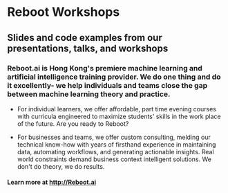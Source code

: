 # Reboot Workshops #
## Slides and code examples from our presentations, talks, and workshops ##
### Reboot.ai is Hong Kong's premiere machine learning and artificial intelligence training provider. We do one thing and do it excellently- we help individuals and teams close the gap between machine learning theory and practice. ###

* For individual learners, we offer affordable, part time evening courses with curricula engineered to maximize students' skills in the work place of the future. Are you ready to Reboot?

* For businesses and teams, we offer custom consulting, melding our technical know-how with years of firsthand experience in maintaining data, automating workflows, and generating actionable insights. Real world constraints demand business context intelligent solutions. We don't do theory, we do results.

#### Learn more at http://Reboot.ai ####
